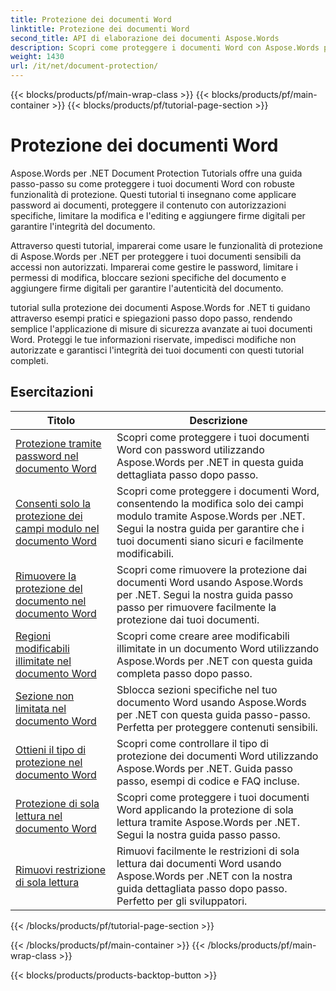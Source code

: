 ```yaml
---
title: Protezione dei documenti Word
linktitle: Protezione dei documenti Word
second_title: API di elaborazione dei documenti Aspose.Words
description: Scopri come proteggere i documenti Word con Aspose.Words per .NET. I tutorial ti guideranno attraverso i vari metodi di protezione, come il blocco delle modifiche, la protezione tramite password, la limitazione dell'accesso agli elementi del documento e molto altro.
weight: 1430
url: /it/net/document-protection/
---
```


{{< blocks/products/pf/main-wrap-class >}}
{{< blocks/products/pf/main-container >}}
{{< blocks/products/pf/tutorial-page-section >}}

# Protezione dei documenti Word

Aspose.Words per .NET Document Protection Tutorials offre una guida passo-passo su come proteggere i tuoi documenti Word con robuste funzionalità di protezione. Questi tutorial ti insegnano come applicare password ai documenti, proteggere il contenuto con autorizzazioni specifiche, limitare la modifica e l'editing e aggiungere firme digitali per garantire l'integrità del documento.

Attraverso questi tutorial, imparerai come usare le funzionalità di protezione di Aspose.Words per .NET per proteggere i tuoi documenti sensibili da accessi non autorizzati. Imparerai come gestire le password, limitare i permessi di modifica, bloccare sezioni specifiche del documento e aggiungere firme digitali per garantire l'autenticità del documento.

tutorial sulla protezione dei documenti Aspose.Words for .NET ti guidano attraverso esempi pratici e spiegazioni passo dopo passo, rendendo semplice l'applicazione di misure di sicurezza avanzate ai tuoi documenti Word. Proteggi le tue informazioni riservate, impedisci modifiche non autorizzate e garantisci l'integrità dei tuoi documenti con questi tutorial completi.

 ## Esercitazioni
| Titolo | Descrizione |
| --- | --- |
| [Protezione tramite password nel documento Word](./password-protection/) | Scopri come proteggere i tuoi documenti Word con password utilizzando Aspose.Words per .NET in questa guida dettagliata passo dopo passo. |
| [Consenti solo la protezione dei campi modulo nel documento Word](./allow-only-form-fields-protect/) | Scopri come proteggere i documenti Word, consentendo la modifica solo dei campi modulo tramite Aspose.Words per .NET. Segui la nostra guida per garantire che i tuoi documenti siano sicuri e facilmente modificabili. |
| [Rimuovere la protezione del documento nel documento Word](./remove-document-protection/) | Scopri come rimuovere la protezione dai documenti Word usando Aspose.Words per .NET. Segui la nostra guida passo passo per rimuovere facilmente la protezione dai tuoi documenti. |
| [Regioni modificabili illimitate nel documento Word](./unrestricted-editable-regions/) | Scopri come creare aree modificabili illimitate in un documento Word utilizzando Aspose.Words per .NET con questa guida completa passo dopo passo. |
| [Sezione non limitata nel documento Word](./unrestricted-section/) | Sblocca sezioni specifiche nel tuo documento Word usando Aspose.Words per .NET con questa guida passo-passo. Perfetta per proteggere contenuti sensibili. |
| [Ottieni il tipo di protezione nel documento Word](./get-protection-type/) | Scopri come controllare il tipo di protezione dei documenti Word utilizzando Aspose.Words per .NET. Guida passo passo, esempi di codice e FAQ incluse. |
| [Protezione di sola lettura nel documento Word](./read-only-protection/) | Scopri come proteggere i tuoi documenti Word applicando la protezione di sola lettura tramite Aspose.Words per .NET. Segui la nostra guida passo passo. |
| [Rimuovi restrizione di sola lettura](./remove-read-only-restriction/) | Rimuovi facilmente le restrizioni di sola lettura dai documenti Word usando Aspose.Words per .NET con la nostra guida dettagliata passo dopo passo. Perfetto per gli sviluppatori. |
{{< /blocks/products/pf/tutorial-page-section >}}

{{< /blocks/products/pf/main-container >}}
{{< /blocks/products/pf/main-wrap-class >}}

{{< blocks/products/products-backtop-button >}}
